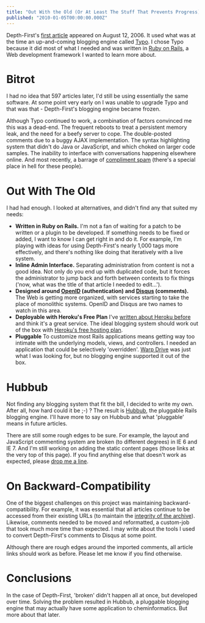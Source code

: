 ```yaml
---
title: "Out With the Old (Or At Least The Stuff That Prevents Progress)"
published: "2010-01-05T00:00:00.000Z"
---
```


Depth-First's [first article](/articles/2006/08/12/changes) appeared on August 12, 2006. It used what was at the time an up-and-coming blogging engine called [Typo](http://wiki.github.com/fdv/typo/). I chose Typo because it did most of what I needed and was written in [Ruby on Rails](http://rubyonrails.org), a Web development framework I wanted to learn more about.

# Bitrot

I had no idea that 597 articles later, I'd still be using essentially the same software. At some point very early on I was unable to upgrade Typo and that was that - Depth-First's blogging engine became frozen.

Although Typo continued to work, a combination of factors convinced me this was a dead-end. The frequent reboots to treat a persistent memory leak, and the need for a beefy server to cope. The double-posted comments due to a buggy AJAX implementation. The syntax highlighting system that didn't do Java or JavaScript, and which choked on larger code samples. The inability to interface with conversations happening elsewhere online. And most recently, a barrage of [compliment spam](http://www.jasonmorrison.net/content/2008/quick-tip-keeping-comment-compliment-spam-off-your-blog/) (there's a special place in hell for these people).

# Out With The Old

I had had enough. I looked at alternatives, and didn't find any that suited my needs:

-  **Written in Ruby on Rails.** I'm not a fan of waiting for a patch to be written or a plugin to be developed. If something needs to be fixed or added, I want to know I can get right in and do it. For example, I'm playing with ideas for using Depth-First's nearly 1,000 tags more effectively, and there's nothing like doing that iteratively with a live system.
-  **Inline Admin Interface.** Separating administration from content is not a good idea. Not only do you end up with duplicated code, but it forces the administrator to jump back and forth between contexts to fix things ('now, what was the title of that article I needed to edit...').
-  **Designed around [OpenID](http://openid.net/) (authentication) and [Disqus](http://disqus.com) (comments).** The Web is getting more organized, with services starting to take the place of monolithic systems. OpenID and Disqus are two names to watch in this area.
-  **Deployable with Heroku's Free Plan** I've [written about Heroku before](/tags/heroku) and think it's a great service. The ideal blogging system should work out of the box with [Heroku's free hosting plan](http://heroku.com/pricing#blossom-1).
-  **Pluggable** To customize most Rails applications means getting way too intimate with the underlying models, views, and controllers. I needed an application that could be selectively 'overridden'. [Warp Drive](http://github.com/markbates/warp_drive) was just what I was looking for, but no blogging engine supported it out of the box.

# Hubbub

Not finding any blogging system that fit the bill, I decided to write my own. After all, how hard could it be ;-) ? The result is [Hubbub](http://github.com/rapodaca/hubbub), the pluggable Rails blogging engine. I'll have more to say on Hubbub and what 'pluggable' means in future articles.

There are still some rough edges to be sure. For example, the layout and JavaScript commenting system are broken (to different degrees) in IE 6 and IE 7. And I'm still working on adding the static content pages (those links at the very top of this page). If you find anything else that doesn't work as expected, please <a href="http://mailhide.recaptcha.net/d?k=01OXiugCGBytdikvGnBlesKw==&amp;c=Qk29zI5J5DohAe4sL4_Hz2Zf1_bqUhv8nU6CAbMlSJc=" onclick="window.open('http://mailhide.recaptcha.net/d?k=01OXiugCGBytdikvGnBlesKw==&amp;c=Qk29zI5J5DohAe4sL4_Hz2Zf1_bqUhv8nU6CAbMlSJc=', '', 'toolbar=0,scrollbars=0,location=0,statusbar=0,menubar=0,resizable=0,width=500,height=300'); return false;" title="Reveal this e-mail address">drop me a line</a>.

# On Backward-Compatibility

One of the biggest challenges on this project was maintaining backward-compatibility. For example, it was essential that all articles continue to be accessed from their existing URLs (to maintain the [integrity of the archive](/articles/2007/08/09/ten-things-that-surprised-me-about-blogging)). Likewise, comments needed to be moved and reformatted, a custom-job that took much more time than expected. I may write about the tools I used to convert Depth-First's comments to Disqus at some point.

Although there are rough edges around the imported comments, all article links should work as before. Please let me know if you find otherwise.

# Conclusions

In the case of Depth-First, 'broken' didn't happen all at once, but developed over time. Solving the problem resulted in Hubbub, a pluggable blogging engine that may actually have some application to cheminformatics. But more about that later.
